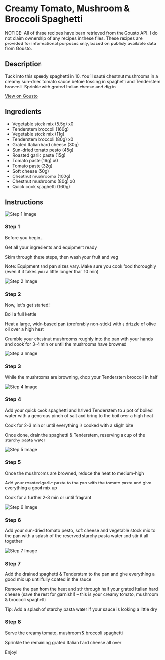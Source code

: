 # Creamy Tomato, Mushroom & Broccoli Spaghetti

NOTICE: All of these recipes have been retrieved from the Gousto API. I do not claim ownership of any recipes in these files. These recipes are provided for informational purposes only, based on publicly available data from Gousto.

## Description

Tuck into this speedy spaghetti in 10. You’ll sauté chestnut mushrooms in a creamy sun-dried tomato sauce before tossing in spaghetti and Tenderstem broccoli. Sprinkle with grated Italian cheese and dig in.

[View on Gousto](https://www.gousto.co.uk/recipes/cookbook/creamy-sun-dried-tomato-mushroom-broccoli-spaghetti)

## Ingredients

- Vegetable stock mix (5.5g) x0
- Tenderstem broccoli (160g)
- Vegetable stock mix (11g)
- Tenderstem broccoli (80g) x0
- Grated Italian hard cheese (30g)
- Sun-dried tomato pesto (45g)
- Roasted garlic paste (15g)
- Tomato paste (16g) x0
- Tomato paste (32g)
- Soft cheese (50g)
- Chestnut mushrooms (160g)
- Chestnut mushrooms (80g) x0
- Quick cook spaghetti (160g)

## Instructions

![Step 1 Image](https://production-media.gousto.co.uk/cms/recipe-step-image/Admin-10mm-Step-1-3-1728543838325-x200.jpg)

### Step 1

Before you begin...

Get all your ingredients and equipment ready

Skim through these steps, then wash your fruit and veg

Note: Equipment and pan sizes vary. Make sure you cook food thoroughly (even if it takes you a little longer than 10 min)

![Step 2 Image](https://production-media.gousto.co.uk/cms/recipe-step-image/Step-2-1676976577004-x200.jpg)

### Step 2

Now, let's get started!

Boil a full kettle

Heat a large, wide-based pan (preferably non-stick) with a drizzle of olive oil over a high heat

Crumble your chestnut mushrooms roughly into the pan with your hands and cook for 3-4 min or until the mushrooms have browned

![Step 3 Image](https://production-media.gousto.co.uk/cms/recipe-step-image/Step-3-1676976580551-x200.jpg)

### Step 3

While the mushrooms are browning, chop your Tenderstem broccoli in half

![Step 4 Image](https://production-media.gousto.co.uk/cms/recipe-step-image/Step-4-1676976584399-x200.jpg)

### Step 4

Add your quick cook spaghetti and halved Tenderstem to a pot of boiled water with a generous pinch of salt and bring to the boil over a high heat

Cook for 2-3 min or until everything is cooked with a slight bite

Once done, drain the spaghetti & Tenderstem, reserving a cup of the starchy pasta water

![Step 5 Image](https://production-media.gousto.co.uk/cms/recipe-step-image/Step-5-1676976587237-x200.jpg)

### Step 5

Once the mushrooms are browned, reduce the heat to medium-high

Add your roasted garlic paste to the pan with the tomato paste and give everything a good mix up

Cook for a further 2-3 min or until fragrant

![Step 6 Image](https://production-media.gousto.co.uk/cms/recipe-step-image/Step-6-1676976591085-x200.jpg)

### Step 6

Add your sun-dried tomato pesto, soft cheese and vegetable stock mix to the pan with a splash of the reserved starchy pasta water and stir it all together

![Step 7 Image](https://production-media.gousto.co.uk/cms/recipe-step-image/Step-7-1676976594126-x200.jpg)

### Step 7

Add the drained spaghetti & Tenderstem to the pan and give everything a good mix up until fully coated in the sauce

Remove the pan from the heat and stir through half your grated Italian hard cheese (save the rest for garnish!) – this is your creamy tomato, mushroom & broccoli spaghetti

Tip: Add a splash of starchy pasta water if your sauce is looking a little dry

### Step 8

Serve the creamy tomato, mushroom & broccoli spaghetti

Sprinkle the remaining grated Italian hard cheese all over

Enjoy!


